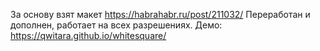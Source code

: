 За основу взят макет https://habrahabr.ru/post/211032/
Переработан и дополнен, работает на всех разрешениях.
Демо: https://qwitara.github.io/whitesquare/

